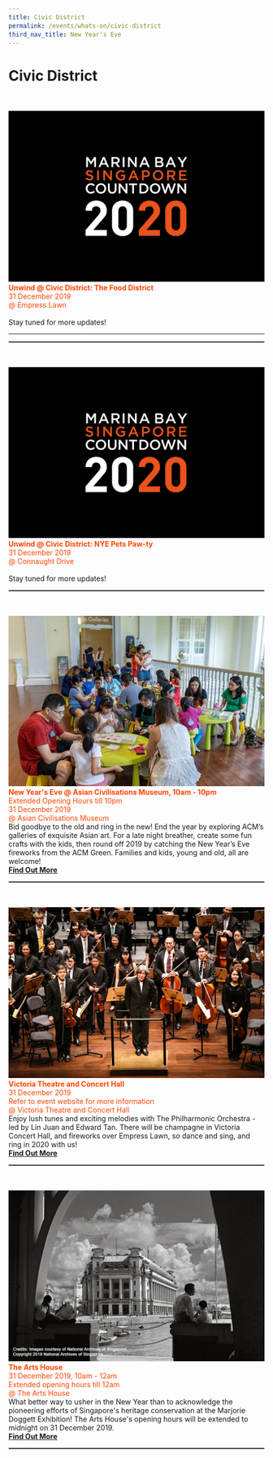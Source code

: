 ```yaml
---
title: Civic District
permalink: /events/whats-on/civic-district
third_nav_title: New Year's Eve
---
```


# Civic District

<br>
      <br>
     <a href="-"> <img src="/images/MBSC_Placeholder.jpg" /></a>
      <font color="orangered"><b>Unwind @ Civic District: The Food District</b></font>
      <font color="orangered"><br>31 December 2019</font>
      <font color="orangered"><br> @ Empress Lawn</font>
      <br>
      <br>Stay tuned for more updates!
      <hr>
      <hr style="border: 1px solid#8C8C8C;" />
      <br>
      <br>
     <a href="-"> <img src="/images/MBSC_Placeholder.jpg" /></a>
      <font color="orangered"><b>Unwind @ Civic District: NYE Pets Paw-ty</b></font>
      <font color="orangered"><br>31 December 2019</font>
      <font color="orangered"><br> @ Connaught Drive</font>
      <br>
      <br>Stay tuned for more updates!
      <hr style="border: 1px solid#8C8C8C;" />
      <br>
      <br>
     <a href="https://www.acm.org.sg/"> <img src="/images/CDAsianCivilisationsMuseum.jpg" /></a>
      <font color="orangered"><b>New Year's Eve @ Asian Civilisations Museum, 10am - 10pm</b></font>
      <font color="orangered"><br> Extended Opening Hours till 10pm </font>
      <font color="orangered"><br>31 December 2019</font>
      <font color="orangered"><br> @ Asian Civilisations Museum </font>  
      <br>Bid goodbye to the old and ring in the new! End the year by exploring ACM’s galleries of exquisite Asian art. For a late night breather, create some fun crafts with the kids, then round off 2019 by catching the New Year’s Eve fireworks from the ACM Green. Families and kids, young and old, all are welcome!
      <font color="orangered"><b><br><a href="https://www.acm.org.sg/">Find Out More</a></b></font>
      <hr style="border: 1px solid#8C8C8C;" />
      <br>
      <br>      
     <a href="https://www.sistic.com.sg/events/nye1219"> <img src="/images/CDVictoriaTheaterandConcert.jpg" /></a>
      <font color="orangered"><b>Victoria Theatre and Concert Hall</b></font>
      <font color="orangered"><br>31 December 2019</font>
      <font color="orangered"><br> Refer to event website for more information </font>
      <font color="orangered"><br> @ Victoria Theatre and Concert Hall </font>  
      <br>Enjoy lush tunes and exciting melodies with The Philharmonic Orchestra - led by Lin Juan and Edward Tan. There will be champagne in Victoria Concert Hall, and fireworks over Empress Lawn, so dance and sing, and ring in 2020 with us!
      <font color="orangered"><b><br><a href="https://www.sistic.com.sg/events/nye1219">Find Out More</a></b></font>
      <hr style="border: 1px solid#8C8C8C;" />
      <br>
      <br>
     <a href="https://www.theartshouse.sg/whats-on/marjorie-doggett-exhibition"> <img src="/images/CDTheArtHouse.jpg" /></a>
      <font color="orangered"><b>The Arts House</b></font>
      <font color="orangered"><br>31 December 2019, 10am - 12am</font>
      <font color="orangered"><br> Extended opening hours till 12am </font>
      <font color="orangered"><br> @ The Arts House </font>  
      <br>What better way to usher in the New Year than to acknowledge the pioneering efforts of Singapore's heritage conservation at the Marjorie Doggett Exhibition! The Arts House's opening hours will be extended to midnight on 31 December 2019.
      <font color="orangered"><b><br><a href="https://www.theartshouse.sg/whats-on/marjorie-doggett-exhibition">Find Out More</a></b></font>
      <hr style="border: 1px solid#8C8C8C;" />
      <br>
